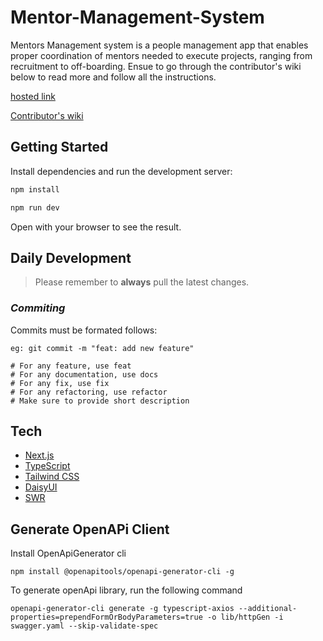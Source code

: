 # Mentor-Management-System

Mentors Management system is a people management app that enables proper
coordination of mentors needed to execute projects, ranging from recruitment to off-boarding. Ensue to go through the contributor's wiki below to read more and follow all the instructions.

[hosted link](https://mentor-management-system-team-7-fj6dqhmgi-codehouze.vercel.app/)

[Contributor's wiki](https://github.com/ALCOpenSource/Mentor-Management-System-Team-7/wiki)

## Getting Started

Install dependencies and run the development server:

```bash
npm install

npm run dev
```

Open with your browser to see the result.

## Daily Development

> Please remember to **always** pull the latest changes.

### _Commiting_

Commits must be formated follows:

```console
eg: git commit -m "feat: add new feature"

# For any feature, use feat
# For any documentation, use docs
# For any fix, use fix
# For any refactoring, use refactor
# Make sure to provide short description
```

## Tech

- [Next.js](https://nextjs.org/)
- [TypeScript](https://www.typescriptlang.org/)
- [Tailwind CSS](https://tailwindcss.com/)
- [DaisyUI](https://daisyui.com/)
- [SWR](https://swr.vercel.app/)

## Generate OpenAPi Client

Install OpenApiGenerator cli

```
npm install @openapitools/openapi-generator-cli -g

```

To generate openApi library, run the following command

```
openapi-generator-cli generate -g typescript-axios --additional-properties=prependFormOrBodyParameters=true -o lib/httpGen -i swagger.yaml --skip-validate-spec

```
